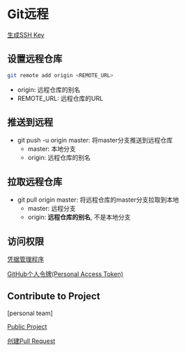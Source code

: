 # Git远程

[生成SSH Key](Git_SSH.md)

## 设置远程仓库

```bash
git remote add origin <REMOTE_URL>
```
- origin: 远程仓库的别名
- REMOTE_URL: 远程仓库的URL

## 推送到远程

- git push -u origin master: 将master分支推送到远程仓库
  - master: 本地分支
  - origin: 远程仓库的别名

## 拉取远程仓库

- git pull origin master: 将远程仓库的master分支拉取到本地
  - master: 远程分支
  - origin: **远程仓库的别名**, 不是本地分支

## 访问权限

[凭据管理程序](Git_Credential_Manager.md)

[GitHub个人令牌(Personal Access Token)](Github_Personal_Access_Token.md)

## Contribute to Project

[personal team]

[Public Project](Git_Forked_Public_Project.md)

[创建Pull Request](Github_Create_Pull_Request.md)
